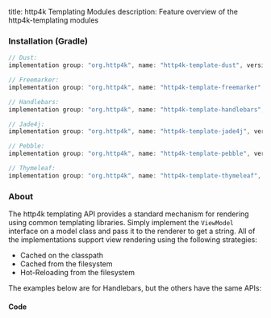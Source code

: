 title: http4k Templating Modules
description: Feature overview of the http4k-templating modules

### Installation (Gradle)

```groovy
// Dust: 
implementation group: "org.http4k", name: "http4k-template-dust", version: "4.3.2.1"

// Freemarker: 
implementation group: "org.http4k", name: "http4k-template-freemarker", version: "4.3.2.1"

// Handlebars: 
implementation group: "org.http4k", name: "http4k-template-handlebars", version: "4.3.2.1"

// Jade4j: 
implementation group: "org.http4k", name: "http4k-template-jade4j", version: "4.3.2.1"

// Pebble: 
implementation group: "org.http4k", name: "http4k-template-pebble", version: "4.3.2.1"

// Thymeleaf: 
implementation group: "org.http4k", name: "http4k-template-thymeleaf", version: "4.3.2.1"
```

### About
The http4k templating API provides a standard mechanism for rendering using common templating libraries. Simply implement the `ViewModel` interface on a model class and pass it to the renderer to get a string. All of the implementations support view rendering using the following strategies:

* Cached on the classpath
* Cached from the filesystem
* Hot-Reloading from the filesystem

The examples below are for Handlebars, but the others have the same APIs:

#### Code  [<img class="octocat"/>](https://github.com/http4k/http4k/blob/master/src/docs/guide/modules/templating/example.kt)

<script src="https://gist-it.appspot.com/https://github.com/http4k/http4k/blob/master/src/docs/guide/modules/templating/example.kt"></script>

[http4k]: https://http4k.org
